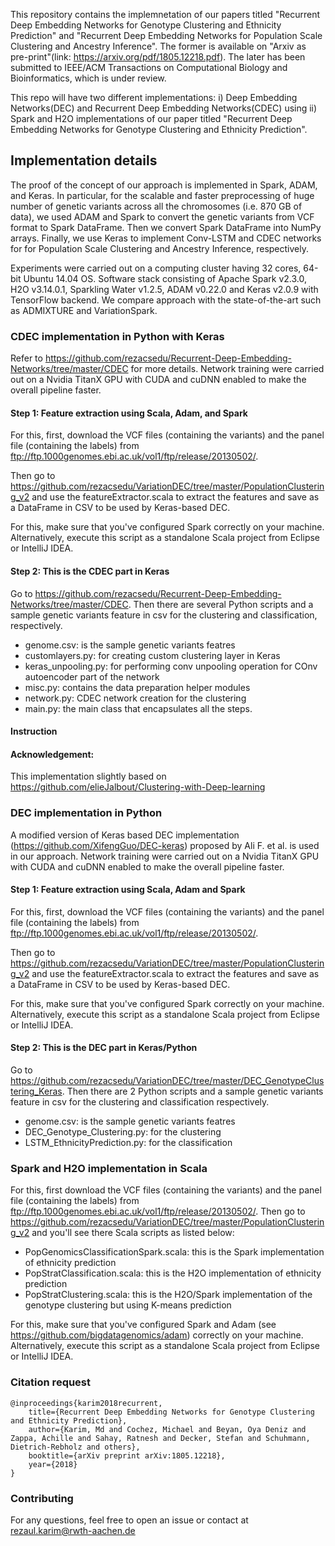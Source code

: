 This repository contains the implemnetation of our papers titled "Recurrent Deep Embedding Networks for Genotype Clustering and Ethnicity Prediction" and "Recurrent Deep Embedding Networks for Population Scale Clustering and Ancestry Inference". The former is available on "Arxiv as pre-print"(link: https://arxiv.org/pdf/1805.12218.pdf). The later has been submitted to IEEE/ACM Transactions on Computational Biology and Bioinformatics, which is under review. 

This repo will have two different implementations: i) Deep Embedding Networks(DEC) and Recurrent Deep Embedding Networks(CDEC) using ii) Spark and H2O implementations of our paper titled "Recurrent Deep Embedding Networks for Genotype Clustering and Ethnicity Prediction". 

## Implementation details
The proof of the concept of our approach is implemented in Spark, ADAM, and Keras. In particular, for the scalable and faster preprocessing of huge number of genetic variants across all the chromosomes (i.e. 870 GB of data), we used ADAM and Spark to convert the genetic variants from VCF format to Spark DataFrame. Then we convert Spark DataFrame into NumPy arrays. Finally, we use Keras to implement Conv-LSTM and CDEC networks for for Population Scale Clustering and Ancestry Inference, respectively. 

Experiments were carried out on a computing cluster having 32 cores, 64-bit Ubuntu 14.04 OS. Software stack consisting of Apache Spark v2.3.0, H2O v3.14.0.1, Sparkling Water v1.2.5, ADAM v0.22.0 and Keras v2.0.9 with TensorFlow backend. We compare approach with the state-of-the-art such as ADMIXTURE and VariationSpark. 

### CDEC implementation in Python with Keras
Refer to https://github.com/rezacsedu/Recurrent-Deep-Embedding-Networks/tree/master/CDEC for more details. Network training were carried out on a Nvidia TitanX GPU with CUDA and cuDNN enabled to make the overall pipeline faster. 

#### Step 1: Feature extraction using Scala, Adam, and Spark 
For this, first, download the VCF files (containing the variants) and the panel file (containing the labels) from ftp://ftp.1000genomes.ebi.ac.uk/vol1/ftp/release/20130502/. 
 
Then go to https://github.com/rezacsedu/VariationDEC/tree/master/PopulationClustering_v2 and use the featureExtractor.scala
to extract the features and save as a DataFrame in CSV to be used by Keras-based DEC.

For this, make sure that you've configured Spark correctly on your machine. Alternatively, execute this script as a standalone Scala project from Eclipse or IntelliJ IDEA. 

#### Step 2: This is the CDEC part in Keras 
Go to https://github.com/rezacsedu/Recurrent-Deep-Embedding-Networks/tree/master/CDEC. Then there are several Python scripts and a sample genetic variants feature in csv for the clustering and classification, respectively. 

- genome.csv: is the sample genetic variants featres
- customlayers.py: for creating custom clustering layer in Keras 
- keras_unpooling.py: for performing conv unpooling operation for COnv autoencoder part of the network
- misc.py: contains the data preparation helper modules
- network.py: CDEC network creation for the clustering
- main.py: the main class that encapsulates all the steps. 

#### Instruction

#### Acknowledgement: 
This implementation slightly based on https://github.com/elieJalbout/Clustering-with-Deep-learning

### DEC implementation in Python
A modified version of Keras based DEC implementation (https://github.com/XifengGuo/DEC-keras) proposed by Ali F. et al. is used in our approach. Network training were carried out on a Nvidia TitanX GPU with CUDA and cuDNN enabled to make the overall pipeline faster. 

#### Step 1: Feature extraction using Scala, Adam and Spark 
For this, first, download the VCF files (containing the variants) and the panel file (containing the labels) from ftp://ftp.1000genomes.ebi.ac.uk/vol1/ftp/release/20130502/. 
 
Then go to https://github.com/rezacsedu/VariationDEC/tree/master/PopulationClustering_v2 and use the featureExtractor.scala
to extract the features and save as a DataFrame in CSV to be used by Keras-based DEC.

For this, make sure that you've configured Spark correctly on your machine. Alternatively, execute this script as a standalone Scala project from Eclipse or IntelliJ IDEA. 

#### Step 2: This is the DEC part in Keras/Python 
Go to https://github.com/rezacsedu/VariationDEC/tree/master/DEC_GenotypeClustering_Keras. Then there are 2 Python scripts and a sample genetic variants feature in csv for the clustering and classification respectively. 

- genome.csv: is the sample genetic variants featres
- DEC_Genotype_Clustering.py: for the clustering 
- LSTM_EthnicityPrediction.py: for the classification 

### Spark and H2O implementation in Scala
For this, first download the VCF files (containing the variants) and the panel file (containing the labels) from ftp://ftp.1000genomes.ebi.ac.uk/vol1/ftp/release/20130502/. Then go to https://github.com/rezacsedu/VariationDEC/tree/master/PopulationClustering_v2 and you'll see there Scala scripts as listed below: 

- PopGenomicsClassificationSpark.scala: this is the Spark implementation of ethnicity prediction
- PopStratClassification.scala: this is the H2O implementation of ethnicity prediction
- PopStratClustering.scala: this is the H2O/Spark implementation of the genotype clustering but using K-means prediction

For this, make sure that you've configured Spark and Adam (see https://github.com/bigdatagenomics/adam) correctly on your machine. Alternatively, execute this script as a standalone Scala project from Eclipse or IntelliJ IDEA.

### Citation request
    @inproceedings{karim2018recurrent,
        title={Recurrent Deep Embedding Networks for Genotype Clustering and Ethnicity Prediction},
        author={Karim, Md and Cochez, Michael and Beyan, Oya Deniz and Zappa, Achille and Sahay, Ratnesh and Decker, Stefan and Schuhmann, Dietrich-Rebholz and others},
        booktitle={arXiv preprint arXiv:1805.12218},
        year={2018}
    }

### Contributing
For any questions, feel free to open an issue or contact at rezaul.karim@rwth-aachen.de
